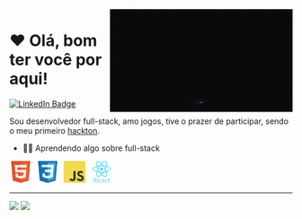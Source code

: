 <img src = "banner.gif" width = "325px" align = "right">

# ❤ Olá, bom ter você por aqui!
  <div id="badges">
  <a href = "[kaiocampos](https://www.linkedin.com/in/kaio-campos-744419194/)">
    <img src="https://img.shields.io/badge/LinkedIn-blue?style=for-the-badge&logo=linkedin&logoColor=white" alt="LinkedIn Badge"/>
  </a>
</div>

Sou desenvolvedor full-stack, amo jogos, tive o prazer de participar, sendo o meu primeiro [hackton](https://www.instagram.com/p/C0Zx7-LpU4D/).

- 👨‍🎓 Aprendendo algo sobre full-stack

<div>
  <img src="https://github.com/devicons/devicon/blob/master/icons/html5/html5-original.svg" title="HTML5" alt="HTML" width="40" height="40"/>&nbsp;
  <img src="https://github.com/devicons/devicon/blob/master/icons/css3/css3-original.svg" title="CSS3" alt="CSS2" width="40" height="40"/>&nbsp;
  <img src="https://github.com/devicons/devicon/blob/master/icons/javascript/javascript-original.svg" title="JavaScript" alt="JavaScript" width="40" height="40"/>&nbsp;
  <img src="https://github.com/devicons/devicon/blob/master/icons/react/react-original-wordmark.svg" title="React" alt="React" width="40" height="40"/>&nbsp;
</div>

---


<div align = "left">
<img height = "200em" src="https://github-readme-stats.vercel.app/api/top-langs/?username=kaiocampos&show_icons=true&theme=bear&count_private=true"/>
<img height = "200em" src="https://github-readme-stats.vercel.app/api?username=kaiocampos&show_icons=true&show_icons=true&theme=bear&count_private=true" />
</div>
